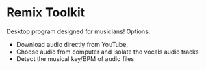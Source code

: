 ﻿# Remix Toolkit
 
Desktop program designed for musicians! 
Options:
- Download audio directly from YouTube,
- Choose audio from computer and isolate the vocals audio tracks
- Detect the musical key/BPM of audio files

